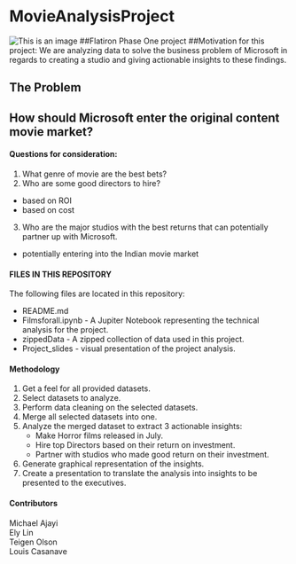 # MovieAnalysisProject
![This is an image](https://logos-world.net/wp-content/uploads/2020/09/Microsoft-Logo.png)
##Flatiron Phase One project 
##Motivation for this project:
We are analyzing data to solve the business problem of Microsoft in regards to creating a studio and giving actionable insights to these findings. 

## The Problem

## How should Microsoft enter the original content movie market?

#### Questions for consideration:
1. What genre of movie are the best bets?
2. Who are some good directors to hire?
* based on ROI
* based on cost
3. Who are the major studios with the best returns that can potentially partner up with Microsoft.
* potentially entering into the Indian movie market 

#### FILES IN THIS REPOSITORY
The following files are located in this repository:
- README.md
- Filmsforall.ipynb - A Jupiter Notebook representing the technical analysis for the project.
- zippedData - A zipped collection of data used in this project.
- Project_slides - visual presentation of the project analysis. 

#### Methodology 
1. Get a feel for all provided datasets.
2. Select datasets to analyze.
3. Perform data cleaning on the selected datasets.
4. Merge all selected datasets into one.
5. Analyze the merged dataset to extract 3 actionable insights:
    * Make Horror films released in July.
    * Hire top Directors based on their return on investment.
    * Partner with studios who made good return on their investment. 
6. Generate graphical representation of the insights.
7. Create a presentation to translate the analysis into insights to be presented to the executives.

#### Contributors
Michael Ajayi\
Ely Lin\
Teigen Olson\
Louis Casanave 

